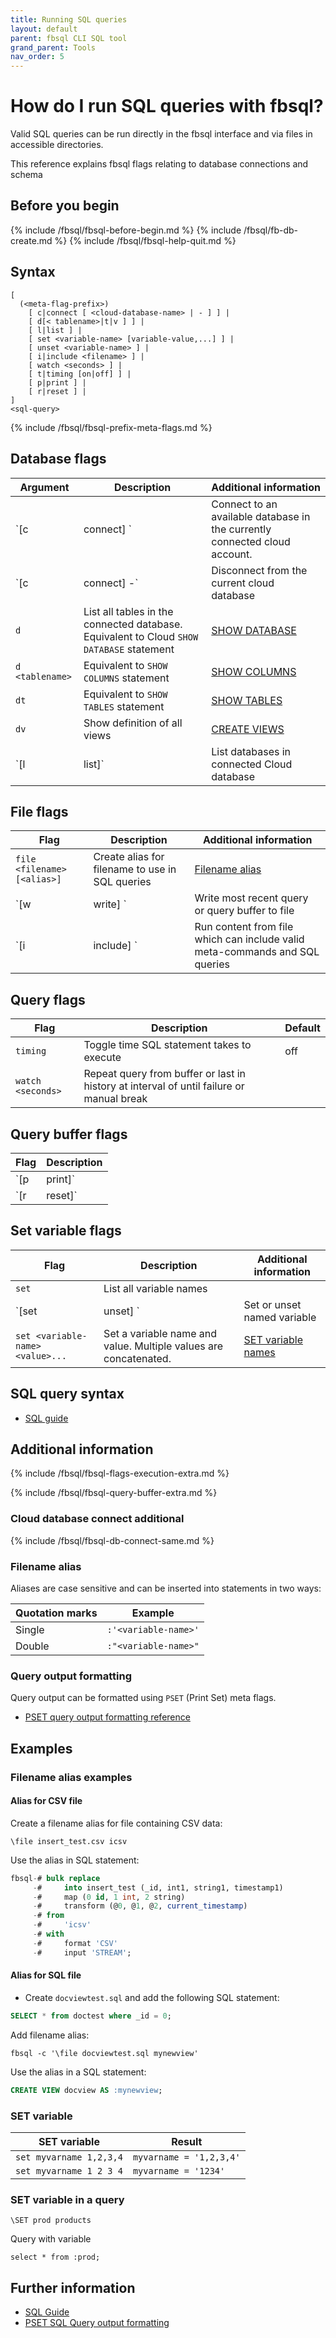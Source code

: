 ```yaml
---
title: Running SQL queries
layout: default
parent: fbsql CLI SQL tool
grand_parent: Tools
nav_order: 5
---
```


# How do I run SQL queries with fbsql?

Valid SQL queries can be run directly in the fbsql interface and via files in accessible directories.

This reference explains fbsql flags relating to database connections and schema

## Before you begin

{% include /fbsql/fbsql-before-begin.md %}
{% include /fbsql/fb-db-create.md %}
{% include /fbsql/fbsql-help-quit.md %}

## Syntax

```
[
  (<meta-flag-prefix>)
    [ c|connect [ <cloud-database-name> | - ] ] |
    [ d[< tablename>|t|v ] ] |
    [ l|list ] |
    [ set <variable-name> [variable-value,...] ] |
    [ unset <variable-name> ] |
    [ i|include <filename> ] |
    [ watch <seconds> ] |
    [ t|timing [on|off] ] |
    [ p|print ] |
    [ r|reset ] |
]
<sql-query>
```

{% include /fbsql/fbsql-prefix-meta-flags.md %}

## Database flags

| Argument | Description | Additional information |
|---|---|---|
| `[c|connect] <cloud-database-name>` | Connect to an available database in the currently connected cloud account. | [Connect cloud database additional](#connect-cloud-database-additional) |
| `[c|connect] -` | Disconnect from the current cloud database |  |
| `d` | List all tables in the connected database. Equivalent to Cloud `SHOW DATABASE` statement | [SHOW DATABASE](/docs/sql-guide/statements/statement-db-show) |
| `d <tablename>` | Equivalent to `SHOW COLUMNS` statement | [SHOW COLUMNS](/docs/sql-guide/statements/statement-columns-show) |
| `dt` | Equivalent to `SHOW TABLES` statement | [SHOW TABLES](/docs/sql-guide/statements/statement-tables-show) |
| `dv` | Show definition of all views | [CREATE VIEWS](/docs/sql-guide/statements/statement-view-create) |
| `[l|list]` | List databases in connected Cloud database |  |

## File flags

| Flag | Description | Additional information |
|---|---|---|
| `file <filename> [<alias>]` | Create alias for filename to use in SQL queries | [Filename alias](#filename-alias) |
| `[w|write] <filename>` | Write most recent query or query buffer to file |  | [File write](#file-write) |
|`[i|include] <filename>` | Run content from file which can include valid meta-commands and SQL queries | Equivalent to `fbsql --file` command |

## Query flags

| Flag | Description | Default |
|---|---|---|
| `timing` | Toggle time SQL statement takes to execute | off |
| `watch <seconds>` | Repeat query from buffer or last in history at interval of <seconds> until failure or manual break |  |

## Query buffer flags

| Flag | Description |
|---|---|
| `[p | print]` | Display most recent query or query buffer to fbsql interface followed by a newline |
| `[r | reset]` | Reset query buffer |

## Set variable flags

| Flag | Description | Additional information |
|---|---|---|
| `set` | List all variable names |  |
| `[set|unset] <variable-name>` | Set or unset named variable | Named variables in single quotation marks are treated as string literals |
| `set <variable-name> <value>...` | Set a variable name and value. Multiple values are concatenated. | [SET variable names](#set-variable-names) |

## SQL query syntax

* [SQL guide](/docs/sql-guide/sql-guide-home)

## Additional information

{% include /fbsql/fbsql-flags-execution-extra.md %}

{% include /fbsql/fbsql-query-buffer-extra.md %}

### Cloud database connect additional

{% include /fbsql/fbsql-db-connect-same.md %}

### Filename alias

Aliases are case sensitive and can be inserted into statements in two ways:

| Quotation marks | Example |
|---|---|
| Single | `:'<variable-name>'` |
| Double | `:"<variable-name>"` |

### Query output formatting

Query output can be formatted using `PSET` (Print Set) meta flags.

* [PSET query output formatting reference](/docs/tools/fbsql/fbsql-query-output-format)

## Examples

### Filename alias examples

#### Alias for CSV file

Create a filename alias for file containing CSV data:

```
\file insert_test.csv icsv
```

Use the alias in SQL statement:

```sql
fbsql-# bulk replace
     -#     into insert_test (_id, int1, string1, timestamp1)
     -#     map (0 id, 1 int, 2 string)
     -#     transform (@0, @1, @2, current_timestamp)
     -# from
     -#     'icsv'
     -# with
     -#     format 'CSV'
     -#     input 'STREAM';
```

#### Alias for SQL file

* Create `docviewtest.sql` and add the following SQL statement:

```sql
SELECT * from doctest where _id = 0;
```

Add filename alias:

```
fbsql -c '\file docviewtest.sql mynewview'
```

Use the alias in a SQL statement:

```sql
CREATE VIEW docview AS :mynewview;
```

### SET variable

| SET variable | Result |
|---|---|
| `set myvarname 1,2,3,4` | `myvarname = '1,2,3,4'` |
| `set myvarname 1 2 3 4` | `myvarname = '1234'` |

### SET variable in a query

`\SET prod products`

Query with variable

`select * from :prod;`

## Further information

* [SQL Guide](/docs/sql-guide/sql-guide-home)
* [PSET SQL Query output formatting](/docs/tools/fbsql/fbsql-query-output-format)
